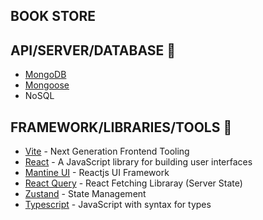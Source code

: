 ## BOOK STORE

## API/SERVER/DATABASE 💾

- [MongoDB](https://www.mongodb.com/)
- [Mongoose](https://mongoosejs.com/)
- NoSQL

## FRAMEWORK/LIBRARIES/TOOLS 🎉

- [Vite](https://vitejs.dev/) - Next Generation Frontend Tooling
- [React](https://reactjs.org/) - A JavaScript library for building user interfaces
- [Mantine UI](https://mantine.dev/) - Reactjs UI Framework
- [React Query](https://react-query.tanstack.com/) - React Fetching Libraray (Server State)
- [Zustand](https://github.com/pmndrs/zustand) - State Management
- [Typescript](https://www.typescriptlang.org/) - JavaScript with syntax for types

